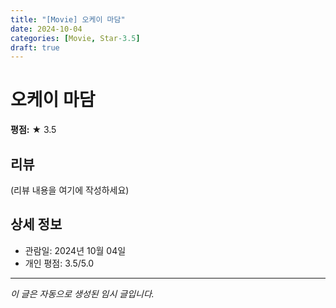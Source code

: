 ```yaml
---
title: "[Movie] 오케이 마담"
date: 2024-10-04
categories: [Movie, Star-3.5]
draft: true
---
```


# 오케이 마담

**평점:** ★ 3.5

## 리뷰

(리뷰 내용을 여기에 작성하세요)

## 상세 정보

- 관람일: 2024년 10월 04일
- 개인 평점: 3.5/5.0

---

*이 글은 자동으로 생성된 임시 글입니다.*
